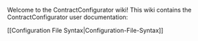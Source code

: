 Welcome to the ContractConfigurator wiki!  This wiki contains the ContractConfigurator user documentation:

[[Configuration File Syntax|Configuration-File-Syntax]]